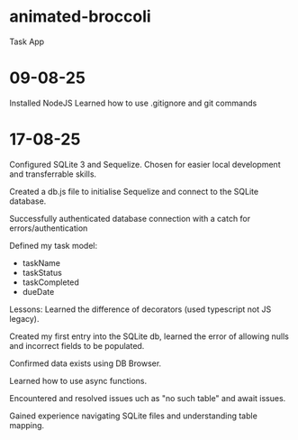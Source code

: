 # animated-broccoli
Task App

# 09-08-25
Installed NodeJS
Learned how to use .gitignore and git commands

# 17-08-25
Configured SQLite 3 and Sequelize. Chosen for easier local development and transferrable skills.

Created a db.js file to initialise Sequelize and connect to the SQLite database.

Successfully authenticated database connection with a catch for errors/authentication

Defined my task model:
- taskName
- taskStatus
- taskCompleted
- dueDate

Lessons:
Learned the difference of decorators (used typescript not JS legacy).

Created my first entry into the SQLite db, learned the error of allowing nulls and incorrect fields to be populated.

Confirmed data exists using DB Browser.

Learned how to use async functions.

Encountered and resolved issues uch as "no such table" and await issues.

Gained experience navigating SQLite files and understanding table mapping.